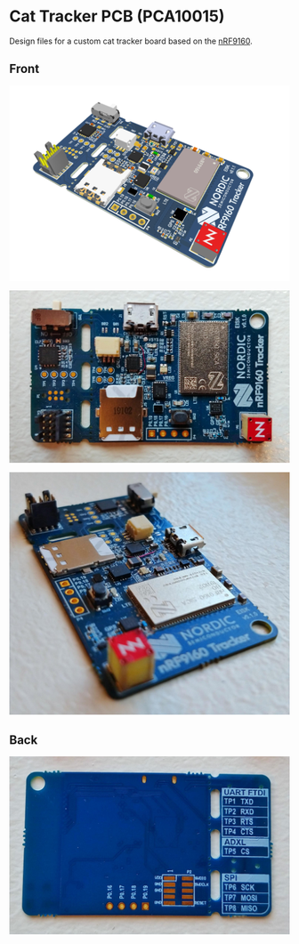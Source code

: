 # Cat Tracker PCB (PCA10015)

Design files for a custom cat tracker board based on the [nRF9160](https://www.nordicsemi.com/Products/Low-power-cellular-IoT/nRF9160).

## Front

![3D Rendering](./3d.jpg)

![Front](./front.png)

![Front (angled view)](./angle.png)

## Back

![Back](./back.jpg)
